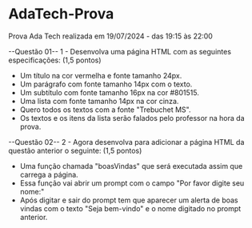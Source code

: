 # AdaTech-Prova
Prova Ada Tech realizada em 19/07/2024 - das 19:15 às 22:00


--Questão 01--
1 - Desenvolva uma página HTML com as seguintes especificações: (1,5 pontos)
 - Um título na cor vermelha e fonte tamanho 24px.
 - Um parágrafo com fonte tamanho 14px com o texto.
 - Um subtítulo com fonte tamanho 16px na cor #801515.
 - Uma lista com fonte tamanho 14px na cor cinza.
 - Quero todos os textos com a fonte "Trebuchet MS".
 - Os textos e os itens da lista serão falados pelo professor na hora da prova.

--Questão 02--
2 - Agora desenvolva para adicionar a página HTML da questão anterior o seguinte: (1,5 pontos)
 - Uma função chamada "boasVindas" que será executada assim que carrega a página.
 - Essa função vai abrir um prompt com o campo "Por favor digite seu nome:"
 - Após digitar e sair do prompt tem que aparecer um alerta de boas vindas com o texto "Seja bem-vindo" e o nome digitado no prompt anterior.

 